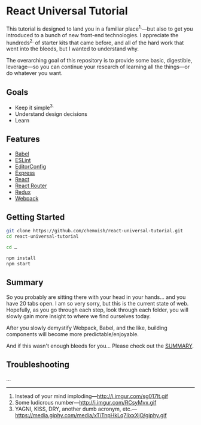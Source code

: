 # React Universal Tutorial

This tutorial is designed to land you in a familiar place<sup>1.</sup>—but also to get you introduced to a bunch of new front-end technologies. I appreciate the hundreds<sup>2.</sup> of starter kits that came before, and all of the hard work that went into the bleeds, but I wanted to understand why.

The overarching goal of this repository is to provide some basic, digestible, leverage—so you can continue your research of learning all the things—or do whatever you want.

## Goals

- Keep it simple<sup>3.</sup>
- Understand design decisions
- Learn

## Features

- [Babel](https://babeljs.io/)
- [ESLint](http://eslint.org/)
- [EditorConfig](http://editorconfig.org/)
- [Express](http://expressjs.com/)
- [React](https://facebook.github.io/react/)
- [React Router](https://github.com/rackt/react-router)
- [Redux](http://redux.js.org/)
- [Webpack](https://webpack.github.io/)

## Getting Started

```sh
git clone https://github.com/chemoish/react-universal-tutorial.git
cd react-universal-tutorial

cd …

npm install
npm start
```

## Summary

So you probably are sitting there with your head in your hands… and you have 20 tabs open. I am so very sorry, but this is the current state of web. Hopefully, as you go through each step, look through each folder, you will slowly gain more insight to where we find ourselves today.

After you slowly demystify Webpack, Babel, and the like, building components will become more predictable/enjoyable.

And if this wasn't enough bleeds for you… Please check out the [SUMMARY](https://github.com/chemoish/react-universal-tutorial/blob/master/SUMMARY.md).

## Troubleshooting

…

---

1. Instead of your mind imploding—http://i.imgur.com/sg017lt.gif
1. Some ludicrous number—http://i.imgur.com/RCsyMvx.gif
1. YAGNI, KISS, DRY, another dumb acronym, etc.—https://media.giphy.com/media/xTiTnpHkLq7IixxXjO/giphy.gif
